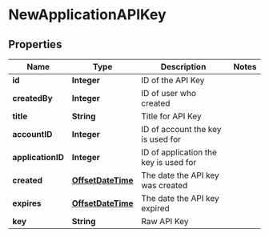 

# NewApplicationAPIKey


## Properties

Name | Type | Description | Notes
------------ | ------------- | ------------- | -------------
**id** | **Integer** | ID of the API Key | 
**createdBy** | **Integer** | ID of user who created | 
**title** | **String** | Title for API Key | 
**accountID** | **Integer** | ID of account the key is used for | 
**applicationID** | **Integer** | ID of application the key is used for | 
**created** | [**OffsetDateTime**](OffsetDateTime.md) | The date the API key was created | 
**expires** | [**OffsetDateTime**](OffsetDateTime.md) | The date the API key expired | 
**key** | **String** | Raw API Key | 




